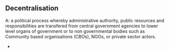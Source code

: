 ## Decentralisation

A: a political process whereby administrative authority, public resources and responsibilities are transfered from central government agencies to lower level organs of government or to non governmental bodies such as Community based organisations (CBOs), NGOs, or private sector actors.

*  